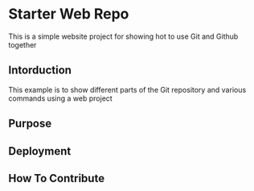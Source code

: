# Starter Web Repo

This is a simple website project for
showing hot to use Git and Github together

## Intorduction

This example is to show different parts
of the Git repository and various commands
using a web project

## Purpose

## Deployment

## How To Contribute